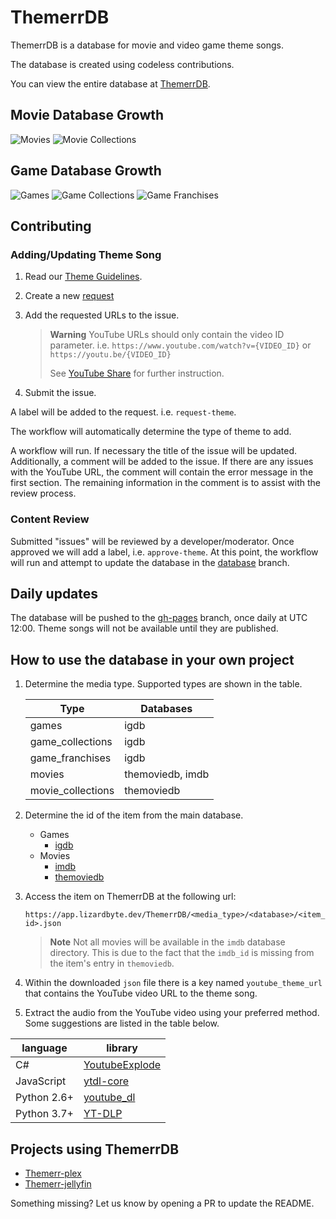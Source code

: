 # ThemerrDB

ThemerrDB is a database for movie and video game theme songs.

The database is created using codeless contributions.

You can view the entire database at [ThemerrDB](https://app.lizardbyte.dev/ThemerrDB).

## Movie Database Growth
![Movies](https://app.lizardbyte.dev/ThemerrDB/movies/movies_plot.svg)
![Movie Collections](https://app.lizardbyte.dev/ThemerrDB/movie_collections/movie_collections_plot.svg)

## Game Database Growth
![Games](https://app.lizardbyte.dev/ThemerrDB/games/games_plot.svg)
![Game Collections](https://app.lizardbyte.dev/ThemerrDB/game_collections/game_collections_plot.svg)
![Game Franchises](https://app.lizardbyte.dev/ThemerrDB/game_franchises/game_franchises_plot.svg)

## Contributing

### Adding/Updating Theme Song

1. Read our [Theme Guidelines](docs/Theme_Guidelines.md).

2. Create a new [request](https://github.com/LizardByte/ThemerrDB/issues/new?assignees=&labels=request-theme&template=theme.yml&title=%5BTHEME%5D%3A+)

3. Add the requested URLs to the issue.

   > **Warning**
   > YouTube URLs should only contain the video ID parameter. i.e. `https://www.youtube.com/watch?v={VIDEO_ID}` or
   >`https://youtu.be/{VIDEO_ID}`
   > 
   > See [YouTube Share](/docs/YouTube_Share.md) for further instruction.

4. Submit the issue.

A label will be added to the request. i.e. `request-theme`.

The workflow will automatically determine the type of theme to add.

A workflow will run. If necessary the title of the issue will be updated. Additionally, a comment will be added to the
issue. If there are any issues with the YouTube URL, the comment will contain the error message in the first section.
The remaining information in the comment is to assist with the review process.

### Content Review

Submitted "issues" will be reviewed by a developer/moderator. Once approved we will add a label, i.e. `approve-theme`.
At this point, the workflow will run and attempt to update the database in the
[database](https://github.com/LizardByte/ThemerrDB/tree/database) branch.

## Daily updates

The database will be pushed to the [gh-pages](https://github.com/LizardByte/ThemerrDB/tree/gh-pages) branch, once daily
at UTC 12:00. Theme songs will not be available until they are published.

## How to use the database in your own project

1. Determine the media type. Supported types are shown in the table.

   | Type              | Databases        |
   |-------------------|------------------|
   | games             | igdb             |
   | game_collections  | igdb             |
   | game_franchises   | igdb             |
   | movies            | themoviedb, imdb |
   | movie_collections | themoviedb       |

2. Determine the id of the item from the main database.

    - Games
      - [igdb](https://www.igdb.com/)
    - Movies
      - [imdb](https://www.imdb.com/)
      - [themoviedb](https://www.themoviedb.org/)

3. Access the item on ThemerrDB at the following url:

   `https://app.lizardbyte.dev/ThemerrDB/<media_type>/<database>/<item_id>.json`

   > **Note**
   > Not all movies will be available in the `imdb` database directory. This is due to the fact that the
   > `imdb_id` is missing from the item's entry in `themoviedb`.

4. Within the downloaded `json` file there is a key named `youtube_theme_url` that contains the YouTube video URL to 
   the theme song.
5. Extract the audio from the YouTube video using your preferred method. Some suggestions are listed in the table below.
  
| language    | library                                                    |
|-------------|------------------------------------------------------------|
| C#          | [YoutubeExplode](https://github.com/Tyrrrz/YoutubeExplode) |
| JavaScript  | [ytdl-core](https://www.npmjs.com/package/ytdl-core)       |
| Python 2.6+ | [youtube_dl](https://github.com/ytdl-org/youtube-dl)       |
| Python 3.7+ | [YT-DLP](https://github.com/yt-dlp/yt-dlp)                 |

## Projects using ThemerrDB

- [Themerr-plex](https://github.com/LizardByte/Themerr-plex)
- [Themerr-jellyfin](https://github.com/LizardByte/Themerr-jellyfin)

Something missing? Let us know by opening a PR to update the README.
